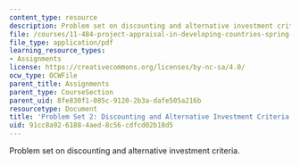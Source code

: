 ```yaml
---
content_type: resource
description: Problem set on discounting and alternative investment criteria.
file: /courses/11-484-project-appraisal-in-developing-countries-spring-2005/91cc8a9261884aed8c56cdfcd02b18d5_ps02.pdf
file_type: application/pdf
learning_resource_types:
- Assignments
license: https://creativecommons.org/licenses/by-nc-sa/4.0/
ocw_type: OCWFile
parent_title: Assignments
parent_type: CourseSection
parent_uid: 8fe830f1-085c-9120-2b3a-dafe505a216b
resourcetype: Document
title: 'Problem Set 2: Discounting and Alternative Investment Criteria'
uid: 91cc8a92-6188-4aed-8c56-cdfcd02b18d5
---
```

Problem set on discounting and alternative investment criteria.